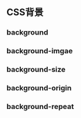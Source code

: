 ## CSS背景

### background



### background-imgae



### background-size



### background-origin



### background-repeat



